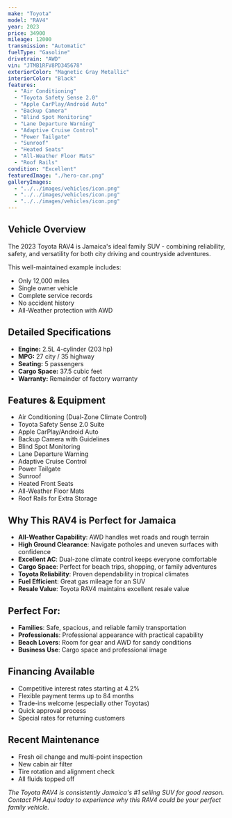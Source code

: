 ```yaml
---
make: "Toyota"
model: "RAV4"
year: 2023
price: 34900
mileage: 12000
transmission: "Automatic"
fuelType: "Gasoline"
drivetrain: "AWD"
vin: "JTMB1RFV8PD345678"
exteriorColor: "Magnetic Gray Metallic"
interiorColor: "Black"
features:
  - "Air Conditioning"
  - "Toyota Safety Sense 2.0"
  - "Apple CarPlay/Android Auto"
  - "Backup Camera"
  - "Blind Spot Monitoring"
  - "Lane Departure Warning"
  - "Adaptive Cruise Control"
  - "Power Tailgate"
  - "Sunroof"
  - "Heated Seats"
  - "All-Weather Floor Mats"
  - "Roof Rails"
condition: "Excellent"
featuredImage: "./hero-car.png"
galleryImages:
  - "../../images/vehicles/icon.png"
  - "../../images/vehicles/icon.png"
  - "../../images/vehicles/icon.png"
---
```


## Vehicle Overview

The 2023 Toyota RAV4 is Jamaica's ideal family SUV - combining reliability, safety, and versatility for both city driving and countryside adventures.

This well-maintained example includes:

- Only 12,000 miles
- Single owner vehicle
- Complete service records
- No accident history
- All-Weather protection with AWD

## Detailed Specifications

- **Engine:** 2.5L 4-cylinder (203 hp)
- **MPG:** 27 city / 35 highway
- **Seating:** 5 passengers
- **Cargo Space:** 37.5 cubic feet
- **Warranty:** Remainder of factory warranty

## Features & Equipment

- Air Conditioning (Dual-Zone Climate Control)
- Toyota Safety Sense 2.0 Suite
- Apple CarPlay/Android Auto
- Backup Camera with Guidelines
- Blind Spot Monitoring
- Lane Departure Warning
- Adaptive Cruise Control
- Power Tailgate
- Sunroof
- Heated Front Seats
- All-Weather Floor Mats
- Roof Rails for Extra Storage

## Why This RAV4 is Perfect for Jamaica

- **All-Weather Capability**: AWD handles wet roads and rough terrain
- **High Ground Clearance**: Navigate potholes and uneven surfaces with confidence
- **Excellent AC**: Dual-zone climate control keeps everyone comfortable
- **Cargo Space**: Perfect for beach trips, shopping, or family adventures
- **Toyota Reliability**: Proven dependability in tropical climates
- **Fuel Efficient**: Great gas mileage for an SUV
- **Resale Value**: Toyota RAV4 maintains excellent resale value

## Perfect For:

- **Families**: Safe, spacious, and reliable family transportation
- **Professionals**: Professional appearance with practical capability
- **Beach Lovers**: Room for gear and AWD for sandy conditions
- **Business Use**: Cargo space and professional image

## Financing Available

- Competitive interest rates starting at 4.2%
- Flexible payment terms up to 84 months
- Trade-ins welcome (especially other Toyotas)
- Quick approval process
- Special rates for returning customers

## Recent Maintenance

- Fresh oil change and multi-point inspection
- New cabin air filter
- Tire rotation and alignment check
- All fluids topped off

*The Toyota RAV4 is consistently Jamaica's #1 selling SUV for good reason. Contact PH Aqui today to experience why this RAV4 could be your perfect family vehicle.*
